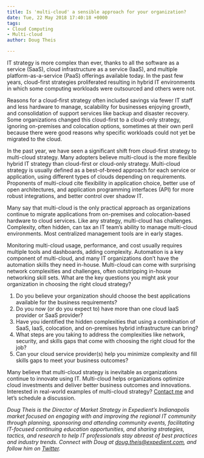 ```yaml
---
title: Is 'multi-cloud' a sensible approach for your organization?
date: Tue, 22 May 2018 17:40:18 +0000
tags:
- Cloud Computing
- Multi-cloud
author: Doug Theis

---
```

IT strategy is more complex than ever, thanks to all the software as a service (SaaS), cloud infrastructure as a service (IaaS), and multiple platform-as-a-service (PaaS) offerings available today. In the past few years, cloud-first strategies proliferated resulting in hybrid IT environments in which some computing workloads were outsourced and others were not. 

Reasons for a cloud-first strategy often included savings via fewer IT staff and less hardware to manage, scalability for businesses enjoying growth, and consolidation of support services like backup and disaster recovery. Some organizations changed this cloud-first to a cloud-only strategy, ignoring on-premises and colocation options, sometimes at their own peril because there were good reasons why specific workloads could not yet be migrated to the cloud. 

In the past year, we have seen a significant shift from cloud-first strategy to multi-cloud strategy. Many adopters believe multi-cloud is the more flexible hybrid IT strategy than cloud-first or cloud-only strategy. Multi-cloud strategy is usually defined as a best-of-breed approach for each service or application, using different types of clouds depending on requirements. Proponents of multi-cloud cite flexibility in application choice, better use of open architectures, and application programming interfaces (API) for more robust integrations, and better control over shadow IT. 

Many say that multi-cloud is the only practical approach as organizations continue to migrate applications from on-premises and colocation-based hardware to cloud services. Like any strategy, multi-cloud has challenges. Complexity, often hidden, can tax an IT team’s ability to manage multi-cloud environments. Most centralized management tools are in early stages. 

Monitoring multi-cloud usage, performance, and cost usually requires multiple tools and dashboards, adding complexity. Automation is a key component of multi-cloud, and many IT organizations don’t have the automation skills they need in-house. Multi-cloud can come with surprising network complexities and challenges, often outstripping in-house networking skill sets. What are the key questions you might ask your organization in choosing the right cloud strategy?

1. Do you believe your organization should choose the best applications available for the business requirements?
2. Do you now (or do you expect to) have more than one cloud IaaS provider or SaaS provider?
3. Have you identified the hidden complexities that using a combination of SaaS, IaaS, colocation, and on-premises hybrid infrastructure can bring?
4. What steps are you taking to address the complexities like network, security, and skills gaps that come with choosing the right cloud for the job?
5. Can your cloud service provider(s) help you minimize complexity and fill skills gaps to meet your business outcomes?

Many believe that multi-cloud strategy is inevitable as organizations continue to innovate using IT. Multi-cloud helps organizations optimize cloud investments and deliver better business outcomes and innovations. Interested in real-world examples of multi-cloud strategy? [Contact me](mailto:doug.theis@expedient.com) and let’s schedule a discussion. 

_Doug Theis is the Director of Market Strategy in Expedient’s Indianapolis market focused on engaging with and improving the regional IT community through planning, sponsoring and attending community events, facilitating IT-focused continuing education opportunities, and sharing strategies, tactics, and research to help IT professionals stay abreast of best practices and industry trends. Connect with Doug at_ [_doug.theis@expedient.com_](mailto:doug.theis@expedient.com)_, and follow him on_ [_Twitter_](https://twitter.com/dougtheis)_._
